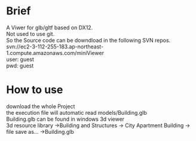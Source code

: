 # Brief
A Viwer for glb/gltf based on DX12.  
Not used to use git.  
So the Source code can be downdload in the following SVN repos.  
svn://ec2-3-112-255-183.ap-northeast-1.compute.amazonaws.com/miniViewer  
user: guest  
pwd: guest
# How to use
download the whole Project  
the execution file will automatic read models/Building.glb  
Building.glb can be found in windows 3d viewer  
3d resource library ->Building and Structures -> City Apartment Building -> file save as... ->Building.glb 
